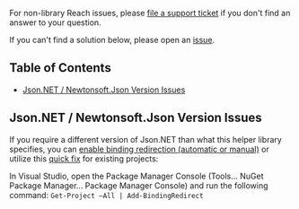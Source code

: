 For non-library Reach issues, please [file a support ticket](https://reach.talkylabs.com/help/contact) if you don't find an answer to your question.

If you can't find a solution below, please open an [issue](https://github.com/talkylabs/reach-csharp/issues).

## Table of Contents

* [Json.NET / Newtonsoft.Json Version Issues](#newtonsoft)

<a name="newtonsoft"></a>
## Json.NET / Newtonsoft.Json Version Issues

If you require a different version of Json.NET than what this helper library specifies, you can [enable binding redirection (automatic or manual)](https://docs.microsoft.com/en-us/dotnet/framework/configure-apps/how-to-enable-and-disable-automatic-binding-redirection#enabling-automatic-binding-redirects-manually) or utilize this [quick fix](https://github.com/talkylabs/reach-csharp/issues/422#issuecomment-416372586) for existing projects: 

In Visual Studio, open the Package Manager Console (Tools... NuGet Package Manager... Package Manager Console) and run the following command: `Get-Project –All | Add-BindingRedirect`